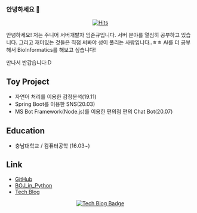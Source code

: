 ### 안녕하세요 👋

<div align=center>

[![Hits](https://hits.seeyoufarm.com/api/count/incr/badge.svg?url=https%3A%2F%2Fgithub.com%2Fzzsza)](https://hits.seeyoufarm.com) 

</div>

안녕하세요! 저는 주니어 서버개발자 임준규입니다.
서버 분야를 열심히 공부하고 있습니다.
그리고 재미있는 것들은 직접 써봐야 성이 풀리는 사람입니다..ㅎㅎ
AI를 더 공부해서 BioInformatics를 해보고 싶습니다!

만나서 반갑습니다:D

## Toy Project
 * 자연어 처리를 이용한 감정분석(19.11)
 * Spring Boot를 이용한 SNS(20.03)
 * MS Bot Framework(Node.js)를 이용한 편의점 편의 Chat Bot(20.07)

## Education
 * 충남대학교 / 컴퓨터공학 (16.03~)

## Link
 * [GitHub](github.com/Limm-jk/)
 * [BOJ_in_Python](https://github.com/Limm-jk/BaekJoon_Online_Judge)
 * [Tech Blog](https://limm-jk.tistory.com/)
<div align=center>

[![Tech Blog Badge](http://img.shields.io/badge/-Tech%20blog-black?style=flat-square&logo=github&link=https://limm-jk.tistory.com/)](https://limm-jk.tistory.com/) 
<!--
**Limm-jk/Limm-jk** is a ✨ _special_ ✨ repository because its `README.md` (this file) appears on your GitHub profile.

Here are some ideas to get you started:

- 🔭 I’m currently working on ...
- 🌱 I’m currently learning ...
- 👯 I’m looking to collaborate on ...
- 🤔 I’m looking for help with ...
- 💬 Ask me about ...
- 📫 How to reach me: ...
- 😄 Pronouns: ...
- ⚡ Fun fact: ...
-->
